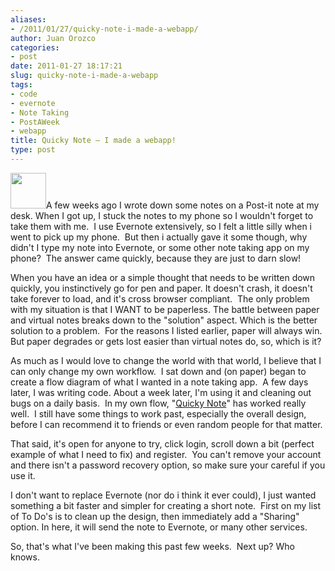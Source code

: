 ```yaml
---
aliases:
- /2011/01/27/quicky-note-i-made-a-webapp/
author: Juan Orozco
categories:
- post
date: 2011-01-27 18:17:21
slug: quicky-note-i-made-a-webapp
tags:
- code
- evernote
- Note Taking
- PostAWeek
- webapp
title: Quicky Note – I made a webapp!
type: post
---
```


[<img class="alignleft" src="https://i1.wp.com/flitterize.com/quickynote/iphone-icon.png?resize=57%2C57" alt="" width="57" height="57" data-recalc-dims="1" />][1]A few weeks ago I wrote down some notes on a Post-it note at my desk. When I got up, I stuck the notes to my phone so I wouldn't forget to take them with me.  I use Evernote extensively, so I felt a little silly when i went to pick up my phone.  But then i actually gave it some though, why didn't I type my note into Evernote, or some other note taking app on my phone?  The answer came quickly, because they are just to darn slow!

When you have an idea or a simple thought that needs to be written down quickly, you instinctively go for pen and paper. It doesn't crash, it doesn't take forever to load, and it's cross browser compliant.  The only problem with my situation is that I WANT to be paperless. The battle between paper and virtual notes breaks down to the "solution" aspect. Which is the better solution to a problem.  For the reasons I listed earlier, paper will always win. But paper degrades or gets lost easier than virtual notes do, so, which is it?

As much as I would love to change the world with that world, I believe that I can only change my own workflow.  I sat down and (on paper) began to create a flow diagram of what I wanted in a note taking app.  A few days later, I was writing code. About a week later, I'm using it and cleaning out bugs on a daily basis.  In my own flow, "[Quicky Note][1]" has worked really well.  I still have some things to work past, especially the overall design, before I can recommend it to friends or even random people for that matter.

That said, it's open for anyone to try, click login, scroll down a bit (perfect example of what I need to fix) and register.  You can't remove your account and there isn't a password recovery option, so make sure your careful if you use it.

I don't want to replace Evernote (nor do i think it ever could), I just wanted something a bit faster and simpler for creating a short note.  First on my list of To Do's is to clean up the design, then immediately add a "Sharing" option. In here, it will send the note to Evernote, or many other services.

So, that's what I've been making this past few weeks.  Next up? Who knows.

[1]: http://flitterize.com/quickynote/